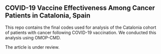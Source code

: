 ## COVID-19 Vaccine Effectiveness Among Cancer Patients in Catalonia, Spain

This repo contains the final codes used for analysis of the Catalonia cohort of patients with cancer following COVID-19 vaccination. 
We conducted this analysis using OMOP-CMD. 

The article is under review. 

